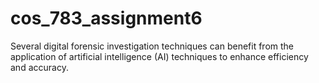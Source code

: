 # cos_783_assignment6
Several digital forensic investigation techniques can benefit from the application of artificial intelligence (AI) techniques to enhance efficiency and accuracy. 
